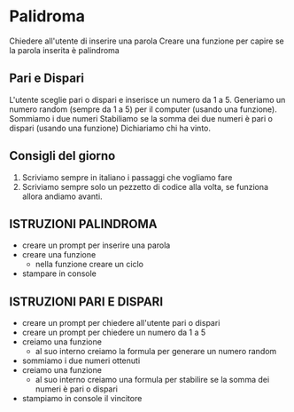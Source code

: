 # Palidroma

Chiedere all'utente di inserire una parola
Creare una funzione per capire se la parola inserita è palindroma

## Pari e Dispari

L'utente sceglie pari o dispari e inserisce un numero da 1 a 5.
Generiamo un numero random (sempre da 1 a 5) per il computer (usando una funzione).
Sommiamo i due numeri
Stabiliamo se la somma dei due numeri è pari o dispari (usando una funzione)
Dichiariamo chi ha vinto.

## Consigli del giorno

1. Scriviamo sempre in italiano i passaggi che vogliamo fare
2. Scriviamo sempre solo un pezzetto di codice alla volta, se funziona allora andiamo avanti.

## ISTRUZIONI PALINDROMA

- creare un prompt per inserire una parola
- creare una funzione
  - nella funzione creare un ciclo
- stampare in console

## ISTRUZIONI PARI E DISPARI

- creare un prompt per chiedere all'utente pari o dispari
- creare un prompt per chiedere un numero da 1 a 5
- creiamo una funzione
  - al suo interno creiamo la formula per generare un numero random
- sommiamo i due numeri ottenuti
- creiamo una funzione
  - al suo interno creiamo una formula per stabilire se la somma dei numeri è pari o dispari
- stampiamo in console il vincitore
